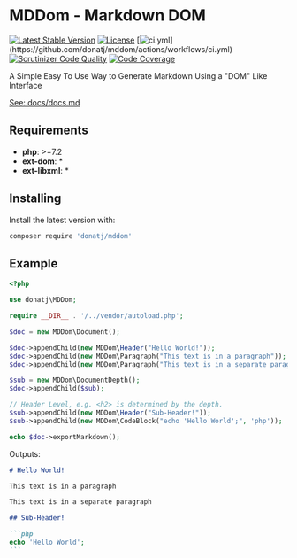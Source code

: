 # MDDom - Markdown DOM

[![Latest Stable Version](https://poser.pugx.org/donatj/mddom/version)](https://packagist.org/packages/donatj/mddom)
[![License](https://poser.pugx.org/donatj/mddom/license)](https://packagist.org/packages/donatj/mddom)
[![ci.yml](https://github.com/donatj/mddom/actions/workflows/ci.yml/badge.svg?)](https://github.com/donatj/mddom/actions/workflows/ci.yml)
[![Scrutinizer Code Quality](https://scrutinizer-ci.com/g/donatj/mddom/badges/quality-score.png?b=master)](https://scrutinizer-ci.com/g/donatj/mddom)
[![Code Coverage](https://scrutinizer-ci.com/g/donatj/mddom/badges/coverage.png?b=master)](https://scrutinizer-ci.com/g/donatj/mddom)


A Simple Easy To Use Way to Generate Markdown Using a "DOM" Like Interface

[See: docs/docs.md](docs/docs.md)



## Requirements

- **php**: >=7.2
- **ext-dom**: *
- **ext-libxml**: *

## Installing

Install the latest version with:

```bash
composer require 'donatj/mddom'
```

## Example

```php
<?php

use donatj\MDDom;

require __DIR__ . '/../vendor/autoload.php';

$doc = new MDDom\Document();

$doc->appendChild(new MDDom\Header("Hello World!"));
$doc->appendChild(new MDDom\Paragraph("This text is in a paragraph"));
$doc->appendChild(new MDDom\Paragraph("This text is in a separate paragraph"));

$sub = new MDDom\DocumentDepth();
$doc->appendChild($sub);

// Header Level, e.g. <h2> is determined by the depth.
$sub->appendChild(new MDDom\Header("Sub-Header!"));
$sub->appendChild(new MDDom\CodeBlock("echo 'Hello World';", 'php'));

echo $doc->exportMarkdown();

```

Outputs:

````markdown
# Hello World!

This text is in a paragraph

This text is in a separate paragraph

## Sub-Header!

```php
echo 'Hello World';
```
````